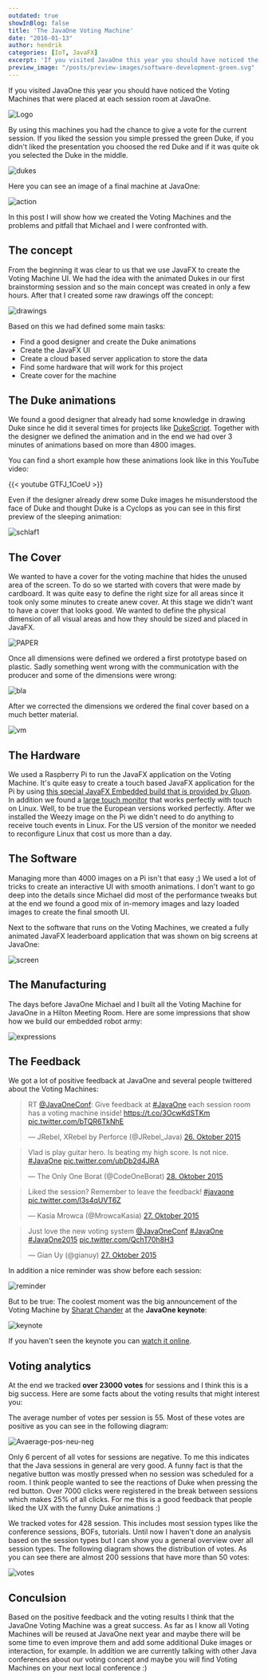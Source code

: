 ```yaml
---
outdated: true
showInBlog: false
title: 'The JavaOne Voting Machine'
date: "2016-01-13"
author: hendrik
categories: [IoT, JavaFX]
excerpt: 'If you visited JavaOne this year you should have noticed the Voting Machines that were placed at each session room at JavaOne. In this post I will share some insides about the creation of the machines.'
preview_image: "/posts/preview-images/software-development-green.svg"
---
```

If you visited JavaOne this year you should have noticed the Voting Machines that were placed at each session room at JavaOne.

![Logo](/posts/guigarage-legacy/voting-logo.png)

By using this machines you had the chance to give a vote for the current session. If you liked the session you simple pressed the green Duke, if you didn't liked the presentation you choosed the red Duke and if it was quite ok you selected the Duke in the middle.

![dukes](/posts/guigarage-legacy/dukes-1024x257.png)

Here you can see an image of a final machine at JavaOne:

![action](/posts/guigarage-legacy/action-1024x706.png)

In this post I will show how we created the Voting Machines and the problems and pitfall that Michael and I were confronted with.

## The concept

From the beginning it was clear to us that we use JavaFX to create the Voting Machine UI. We had the idea with the animated Dukes in our first brainstorming session and so the main concept was created in only a few hours. After that I created some raw drawings off the concept:

![drawings](/posts/guigarage-legacy/drawings.png)

Based on this we had defined some main tasks:

* Find a good designer and create the Duke animations
* Create the JavaFX UI
* Create a cloud based server application to store the data
* Find some hardware that will work for this project
* Create cover for the machine

## The Duke animations

We found a good designer that already had some knowledge in drawing Duke since he did it several times for projects like [DukeScript](https://dukescript.com). Together with the designer we defined the animation and in the end we had over 3 minutes of animations based on more than 4800 images.

You can find a short example how these animations look like in this YouTube video:

{{< youtube GTFJ_1CoeU >}}

Even if the designer already drew some Duke images he misunderstood the face of Duke and thought Duke is a Cyclops as you can see in this first preview of the sleeping animation:

![schlaf1](/posts/guigarage-legacy/schlaf1.png)

## The Cover

We wanted to have a cover for the voting machine that hides the unused area of the screen. To do so we started with covers that were made by cardboard. It was quite easy to define the right size for all areas since it took only some minutes to create anew cover. At this stage we didn't want to have a cover that looks good. We wanted to define the physical dimension of all visual areas and how they should be sized and placed in JavaFX.

![PAPER](/posts/guigarage-legacy/PAPER.png)

Once all dimensions were defined we ordered a first prototype based on plastic. Sadly something went wrong with the communication with the producer and some of the dimensions were wrong:

![bla](/posts/guigarage-legacy/bla.png)

After we corrected the dimensions we ordered the final cover based on a much better material.

![vm](/posts/guigarage-legacy/vm.png)

## The Hardware

We used a Raspberry Pi to run the JavaFX application on the Voting Machine. It's quite easy to create a touch based JavaFX application for the Pi by using [this special JavaFX Embedded build that is provided by Gluon](http://gluonhq.com/open-source/javafxports/downloads/). In addition we found a [large touch monitor](http://www.amazon.com/gp/product/B00X7ZSCYQ?refRID=7K72H1XSQCA86DBMYDMD&amp;ref_=pd_ybh_a_21) that works perfectly with touch on Linux. Well, to be true the European versions worked perfectly. After we installed the Weezy image on the Pi we didn't need to do anything to receive touch events in Linux. For the US version of the monitor we needed to reconfigure Linux that cost us more than a day.

## The Software

Managing more than 4000 images on a Pi isn't that easy ;) We used a lot of tricks to create an interactive UI with smooth animations. I don't want to go deep into the details since Michael did most of the performance tweaks but at the end we found a good mix of in-memory images and lazy loaded images to create the final smooth UI.

Next to the software that runs on the Voting Machines, we created a fully animated JavaFX leaderboard application that was shown on big screens at JavaOne:

![screen](/posts/guigarage-legacy/screen.png)

## The Manufacturing

The days before JavaOne Michael and I built all the Voting Machine for JavaOne in a Hilton Meeting Room. Here are some impressions that show how we build our embedded robot army:

![expressions](/posts/guigarage-legacy/voting-machine-expressions.png)

## The Feedback

We got a lot of positive feedback at JavaOne and several people twittered about the Voting Machines:

<blockquote class="twitter-tweet" data-lang="de"><p lang="en" dir="ltr">RT <a href="https://twitter.com/JavaOneConf?ref_src=twsrc%5Etfw">@JavaOneConf</a>: Give feedback at <a href="https://twitter.com/hashtag/JavaOne?src=hash&amp;ref_src=twsrc%5Etfw">#JavaOne</a> each session room has a voting machine inside! <a href="https://t.co/3OcwKdSTKm">https://t.co/3OcwKdSTKm</a> <a href="https://t.co/bTQR6TkNhE">pic.twitter.com/bTQR6TkNhE</a></p>&mdash; JRebel, XRebel by Perforce (@JRebel_Java) <a href="https://twitter.com/JRebel_Java/status/658668303414640640?ref_src=twsrc%5Etfw">26. Oktober 2015</a></blockquote> <script async src="https://platform.twitter.com/widgets.js" charset="utf-8"></script>

<blockquote class="twitter-tweet" data-lang="de"><p lang="en" dir="ltr">Vlad is play guitar hero. Is beating my high score. Is not nice. <a href="https://twitter.com/hashtag/JavaOne?src=hash&amp;ref_src=twsrc%5Etfw">#JavaOne</a> <a href="https://t.co/ubDb2d4JRA">pic.twitter.com/ubDb2d4JRA</a></p>&mdash; The Only One Borat (@CodeOneBorat) <a href="https://twitter.com/CodeOneBorat/status/659180143479406592?ref_src=twsrc%5Etfw">28. Oktober 2015</a></blockquote> <script async src="https://platform.twitter.com/widgets.js" charset="utf-8"></script>

<blockquote class="twitter-tweet" data-lang="de"><p lang="en" dir="ltr">Liked the session? Remember to leave the feedback! <a href="https://twitter.com/hashtag/javaone?src=hash&amp;ref_src=twsrc%5Etfw">#javaone</a> <a href="https://t.co/l3s4qUVT6Z">pic.twitter.com/l3s4qUVT6Z</a></p>&mdash; Kasia Mrowca (@MrowcaKasia) <a href="https://twitter.com/MrowcaKasia/status/659118649748275200?ref_src=twsrc%5Etfw">27. Oktober 2015</a></blockquote> <script async src="https://platform.twitter.com/widgets.js" charset="utf-8"></script>

<blockquote class="twitter-tweet" data-lang="de"><p lang="en" dir="ltr">Just love the new voting system <a href="https://twitter.com/JavaOneConf?ref_src=twsrc%5Etfw">@JavaOneConf</a> <a href="https://twitter.com/hashtag/JavaOne?src=hash&amp;ref_src=twsrc%5Etfw">#JavaOne</a> <a href="https://twitter.com/hashtag/JavaOne2015?src=hash&amp;ref_src=twsrc%5Etfw">#JavaOne2015</a> <a href="https://t.co/QchT70h8H3">pic.twitter.com/QchT70h8H3</a></p>&mdash; Gian Uy (@gianuy) <a href="https://twitter.com/gianuy/status/658797879671197696?ref_src=twsrc%5Etfw">27. Oktober 2015</a></blockquote> <script async src="https://platform.twitter.com/widgets.js" charset="utf-8"></script>

In addition a nice reminder was show before each session:

![reminder](/posts/guigarage-legacy/reminder.png)

But to be true: The coolest moment was the big announcement of the Voting Machine by [Sharat Chander](https://twitter.com/Sharat_Chander) at the **JavaOne keynote**:

![keynote](/posts/guigarage-legacy/keynote.png)

If you haven't seen the keynote you can [watch it online](https://www.oracle.com/javaone/on-demand/index.html?playvid=4578010697001).

## Voting analytics

At the end we tracked **over 23000 votes** for sessions and I think this is a big success. Here are some facts about the voting results that might interest you:

The average number of votes per session is 55. Most of these votes are positive as you can see in the following diagram:

![Avaerage-pos-neu-neg](/posts/guigarage-legacy/voting-machine-graph-1.png)

Only 6 percent of all votes for sessions are negative. To me this indicates that the Java sessions in general are very good. A funny fact is that the negative button was mostly pressed when no session was scheduled for a room. I think people wanted to see the reactions of Duke when pressing the red button. Over 7000 clicks were registered in the break between sessions which makes 25% of all clicks. For me this is a good feedback that people liked the UX with the funny Duke animations :)

We tracked votes for 428 session. This includes most session types like the conference sessions, BOFs, tutorials. Until now I haven't done an analysis based on the session types but I can show you a general overview over all session types. The following diagram shows the distribution of votes. As you can see there are almost 200 sessions that have more than 50 votes:

![votes](/posts/guigarage-legacy/voting-machine-graph-2.png)

## Conculsion

Based on the positive feedback and the voting results I think that the JavaOne Voting Machine was a great success. As far as I know all Voting Machines will be reused at JavaOne next year and maybe there will be some time to even improve them and add some additional Duke images or interaction, for example. In addition we are currently talking with other Java conferences about our voting concept and maybe you will find Voting Machines on your next local conference :)

